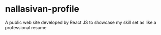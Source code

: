 # nallasivan-profile
A public web site developed by React JS to showcase my skill set as like a professional resume
